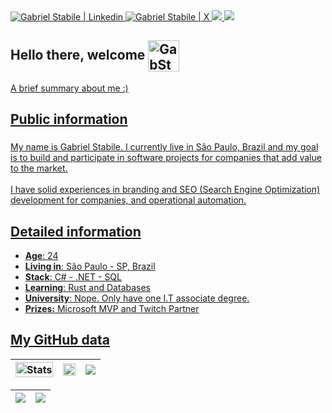<div align="left">
   <!-- Social Links -->
   <a target='_blank' href="https://www.linkedin.com/in/gabriel-stabile/"> 
      <img title="My LinkedIn" alt="Gabriel Stabile | Linkedin" src="https://img.shields.io/badge/-LinkedIn-%230077B5?style=for-the-badge&logo=linkedin&logoColor=white" target="_blank"> 
   </a>
   <a target='_blank' href="https://twitter.com/danielhe4rt"> 
      <img title="My Twitter" alt="Gabriel Stabile | X" src="https://img.shields.io/badge/Twitter-1DA1F2?style=for-the-badge&logo=twitter&logoColor=white"> 
   </a>
    <a target='_blank' href="https://dev.to/gabstabile">
        <img src="https://img.shields.io/badge/dev.to-0A0A0A?style=for-the-badge&logo=dev.to&logoColor=white">
    </a>
   <!-- OTH Links -->
  <a href="https://open.spotify.com/playlist/5R41nF2IDZdhN4FNbCzrVV?si=0173b49e6d5d4b16" target="_blank"> <img src="https://img.shields.io/badge/Spotify-1ED760?&style=for-the-badge&logo=spotify&logoColor=white" target="_blank"></a>
</div>


## Hello there, welcome <a href="https://github.com/GabStabile"> <img align="center" title="Silver Hand | GabStabile" alt="GabStabile | Silver Hand " height="50" width="50" src="https://github.com/user-attachments/assets/53d1f274-a156-46de-85c0-fd537242f202">

<p align="left">A brief summary about me :)</p>

###

<h2 align="left">Public information</h2>

###

<p align="left">
   My name is Gabriel Stabile. I currently live in São Paulo, Brazil and my goal is to build and participate in software projects for companies that add value to the market.<br><br>I have solid experiences in branding and SEO (Search Engine Optimization) development for companies, and operational automation.
</p>

###

## Detailed information

* **Age**: 24
* **Living in**: São Paulo - SP, Brazil
* **Stack**: C# - .NET - SQL 
* **Learning**: Rust and Databases
* **University**: Nope. Only have one I.T associate degree.
* **Prizes:** Microsoft MVP and Twitch Partner

## My GitHub data
| <img width="100%" src="https://github-readme-stats.vercel.app/api?username=GabStabile&show_icons=true&count_private=true&hide_border=true&title_color=FFFFFF&icon_color=FFFFFF&text_color=2F81F7&bg_color=0d1117" alt="Stats" /> | <img width="100%" src="https://github-readme-stats.vercel.app/api/top-langs/?username=GabStabile&layout=compact&hide_border=true&title_color=FFFFFF&text_color=FFFFFF&bg_color=0d1117" /> | ![](http://github-profile-summary-cards.vercel.app/api/cards/most-commit-language?username=gabstabile&theme=transparent&text_color=2F81F7&bg_color=0d1117) |
| :-: | :-: | :-: |

| ![](http://github-profile-summary-cards.vercel.app/api/cards/profile-details?username=gabstabile&theme=github_dark) | ![](https://github-readme-streak-stats.herokuapp.com/?user=gabstabile&theme=transparent&hide_border=true&date_format=M%20j%5B%2C%20Y%5D&background=0d1117&stroke=2F81F7&ring=FFFFFF&fire=FFFFFF&currStreakNum=2F81F7&sideNums=2F81F7&currStreakLabel=2F81F7&sideLabels=FFFFFF&dates=FFFFFF) |
| :-: | :-: |
